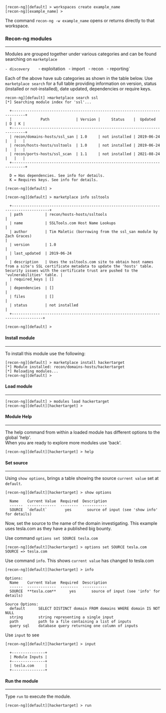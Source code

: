 ```
[recon-ng][default] > workspaces create example_name
[recon-ng][example_name] >
```

The command `recon-ng -w example_name` opens or returns directly to that workspace.

### Recon-ng modules
---
Modules are grouped together under various categories and can be found searching on `marketplace`

`- discovery   
`- exploitation   `
`- import   `
`- recon   `
`- reporting`

Each of the above have sub categories as shown in the table below. Use `marketplace search` for a full table providing information on version, status (installed or not-installed), date updated, dependencies or require keys.



```
recon-ng][default] >marketplace search ssl
[*] Searching module index for 'ssl'...

  +----------------------------------------------------------------------------+
  |             Path            | Version |     Status    |  Updated   | D | K |
  +----------------------------------------------------------------------------+
  | recon/domains-hosts/ssl_san | 1.0     | not installed | 2019-06-24 |   |   |
  | recon/hosts-hosts/ssltools  | 1.0     | not installed | 2019-06-24 |   |   |
  | recon/ports-hosts/ssl_scan  | 1.1     | not installed | 2021-08-24 |   |   |
  +----------------------------------------------------------------------------+

  D = Has dependencies. See info for details.
  K = Requires keys. See info for details.

[recon-ng][default] >
```



```
[recon-ng][default] > marketplace info ssltools 

  +---------------------------------------------------------------------------------------+
  | path          | recon/hosts-hosts/ssltools                                                                                                                                                                                 |
  | name          | SSLTools.com Host Name Lookups                                                                                                                                                                             |
  | author        | Tim Maletic (borrowing from the ssl_san module by Zach Graces)                                                                                                                                             |
  | version       | 1.0                                                                                                                                                                                                        |
  | last_updated  | 2019-06-24                                                                                                                                                                                                 |
  | description   | Uses the ssltools.com site to obtain host names from a site's SSL certificate metadata to update the 'hosts' table.  Security issues with the certificate trust are pushed to the 'vulnerabilities' table. |
  | required_keys | []                                                                                                                                                                                                         |
  | dependencies  | []                                                                                                                                                                                                         |
  | files         | []                                                                                                                                                                                                         |
  | status        | not installed                                                                                                                                                                                              |
  +------------------------------------------------------------------------------------+

[recon-ng][default] >
```



#### Install module
---
To install this module use the following:

```
[recon-ng][default] > marketplace install hackertarget
[*] Module installed: recon/domains-hosts/hackertarget
[*] Reloading modules...
[recon-ng][default] >
```



#### Load module
---
```
[recon-ng][default] > modules load hackertarget
[recon-ng][default][hackertarget] > 
```

#### Module Help
---
The help command from within a loaded module has different options to the global 'help'.  
When you are ready to explore more modules use 'back'.

```
[recon-ng][default][hackertarget] > help
```

#### Set source
---
Using `show options`, brings a table showing the source `current value` set at `default`.

```
[recon-ng][default][hackertarget] > show options

  Name    Current Value  Required  Description
  ------  -------------  --------  -----------
  SOURCE  `default`        yes       source of input (see 'show info' for details)
```
Now, set the source to the name of the domain investigating. This example uses tesla.com as they have a published big bounty.

Use command `options set SOURCE tesla.com`

```
[recon-ng][default][hackertarget] > options set SOURCE tesla.com
SOURCE => tesla.com
```
Use command `info`. This shows `current value` has changed to tesla.com

```
[recon-ng][default][hackertarget] > info

Options:
  Name    Current Value  Required  Description
  ------  -------------  --------  -----------
  SOURCE  **tesla.com**      yes       source of input (see 'info' for details)

Source Options:
  default      SELECT DISTINCT domain FROM domains WHERE domain IS NOT NULL
  string       string representing a single input
  path         path to a file containing a list of inputs
  query sql    database query returning one column of inputs
```

Use `input` to see

```
[recon-ng][default][hackertarget] > input

  +---------------+
  | Module Inputs |
  +---------------+
  | tesla.com     |
  +---------------+
```
#### Run the module
---
Type `run` to execute the module.
```
[recon-ng][default][hackertarget] > run
```